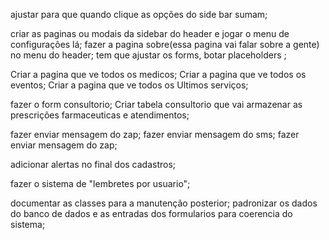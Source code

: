 <!-- mais faceis  -->
<!-- alinhar os forms na vertical, ta um mais pra cima q outro kk -->
ajustar para que quando clique as opções do side bar sumam;
<!-- tirar o config da side bar; -->
criar as paginas ou modais da sidebar do header e jogar o menu de configurações lá; 
fazer a pagina sobre(essa pagina vai falar sobre a gente) no menu do header;
tem que  ajustar os forms, botar placeholders ;




<!-- mais dificil -->

<!-- add controller e class para adicionar os clientes; -->
<!-- Criar tabela medico e relacionar com a tabela endereçosMedico ; -->
<!-- Criar tabela serviços; -->
<!-- ajustar o link serviços; -->
<!-- começar o sistema de mensagens para os clientes; -->
<!-- fazer o controler/class Medico; -->
Criar a pagina que ve todos os medicos;
Criar a pagina que ve todos os eventos;
Criar a pagina que ve todos os Ultimos serviços;

fazer o form consultorio;
Criar tabela consultorio que vai armazenar as prescrições farmaceuticas e atendimentos;

<!-- ver como q faz pra saida de doc no bd; -->
fazer enviar mensagem do zap;
fazer enviar mensagem do sms;
fazer enviar mensagem do zap;

adicionar alertas no final dos cadastros;
<!-- fazer o sistema de notificação no sistema; -->
fazer o sistema de "lembretes por usuario";
<!-- botar hash nas senhas das farmacias; -->

<!-- Padronização -->
documentar as classes para a manutenção posterior;
padronizar os dados do banco de dados e as entradas dos formularios para coerencia do sistema;